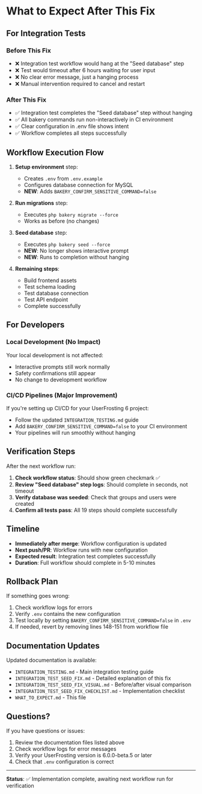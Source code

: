 # What to Expect After This Fix

## For Integration Tests

### Before This Fix
- ❌ Integration test workflow would hang at the "Seed database" step
- ❌ Test would timeout after 6 hours waiting for user input
- ❌ No clear error message, just a hanging process
- ❌ Manual intervention required to cancel and restart

### After This Fix
- ✅ Integration test completes the "Seed database" step without hanging
- ✅ All bakery commands run non-interactively in CI environment
- ✅ Clear configuration in .env file shows intent
- ✅ Workflow completes all steps successfully

## Workflow Execution Flow

1. **Setup environment** step:
   - Creates `.env` from `.env.example`
   - Configures database connection for MySQL
   - **NEW**: Adds `BAKERY_CONFIRM_SENSITIVE_COMMAND=false`

2. **Run migrations** step:
   - Executes `php bakery migrate --force`
   - Works as before (no changes)

3. **Seed database** step:
   - Executes `php bakery seed --force`
   - **NEW**: No longer shows interactive prompt
   - **NEW**: Runs to completion without hanging

4. **Remaining steps**:
   - Build frontend assets
   - Test schema loading
   - Test database connection
   - Test API endpoint
   - Complete successfully

## For Developers

### Local Development (No Impact)
Your local development is not affected:
- Interactive prompts still work normally
- Safety confirmations still appear
- No change to development workflow

### CI/CD Pipelines (Major Improvement)
If you're setting up CI/CD for your UserFrosting 6 project:
- Follow the updated `INTEGRATION_TESTING.md` guide
- Add `BAKERY_CONFIRM_SENSITIVE_COMMAND=false` to your CI environment
- Your pipelines will run smoothly without hanging

## Verification Steps

After the next workflow run:

1. **Check workflow status**: Should show green checkmark ✅
2. **Review "Seed database" step logs**: Should complete in seconds, not timeout
3. **Verify database was seeded**: Check that groups and users were created
4. **Confirm all tests pass**: All 19 steps should complete successfully

## Timeline

- **Immediately after merge**: Workflow configuration is updated
- **Next push/PR**: Workflow runs with new configuration
- **Expected result**: Integration test completes successfully
- **Duration**: Full workflow should complete in 5-10 minutes

## Rollback Plan

If something goes wrong:
1. Check workflow logs for errors
2. Verify `.env` contains the new configuration
3. Test locally by setting `BAKERY_CONFIRM_SENSITIVE_COMMAND=false` in `.env`
4. If needed, revert by removing lines 148-151 from workflow file

## Documentation Updates

Updated documentation is available:
- `INTEGRATION_TESTING.md` - Main integration testing guide
- `INTEGRATION_TEST_SEED_FIX.md` - Detailed explanation of this fix
- `INTEGRATION_TEST_SEED_FIX_VISUAL.md` - Before/after visual comparison
- `INTEGRATION_TEST_SEED_FIX_CHECKLIST.md` - Implementation checklist
- `WHAT_TO_EXPECT.md` - This file

## Questions?

If you have questions or issues:
1. Review the documentation files listed above
2. Check workflow logs for error messages
3. Verify your UserFrosting version is 6.0.0-beta.5 or later
4. Check that `.env` configuration is correct

---

**Status**: ✅ Implementation complete, awaiting next workflow run for verification
